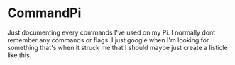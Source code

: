# CommandPi
Just documenting every commands I've used on my Pi. I normally dont remember any commands or flags. I just google when I'm looking for something that's when it struck me that I should maybe just create a listicle like this. 
